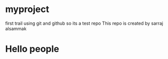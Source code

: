 # myproject
first trail using git and github so its a test repo 
This repo is created by sarraj alsammak
<h1>Hello people</h1>

